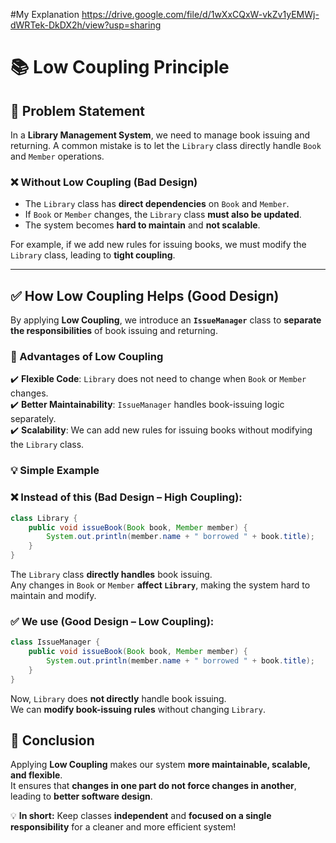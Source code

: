 #My Explanation https://drive.google.com/file/d/1wXxCQxW-vkZv1yEMWj-dWRTek-DkDX2h/view?usp=sharing
# 📚 Low Coupling Principle 

## 🛑 Problem Statement  

In a **Library Management System**, we need to manage book issuing and returning. A common mistake is to let the `Library` class directly handle `Book` and `Member` operations.  

### ❌ Without Low Coupling (Bad Design)  
- The `Library` class has **direct dependencies** on `Book` and `Member`.  
- If `Book` or `Member` changes, the `Library` class **must also be updated**.  
- The system becomes **hard to maintain** and **not scalable**.  

For example, if we add new rules for issuing books, we must modify the `Library` class, leading to **tight coupling**.  

---

## ✅ How Low Coupling Helps (Good Design)  

By applying **Low Coupling**, we introduce an **`IssueManager`** class to **separate the responsibilities** of book issuing and returning.  

### 🔹 Advantages of Low Coupling  
✔️ **Flexible Code**: `Library` does not need to change when `Book` or `Member` changes.  
✔️ **Better Maintainability**: `IssueManager` handles book-issuing logic separately.  
✔️ **Scalability**: We can add new rules for issuing books without modifying the `Library` class.  

### 💡 Simple Example  

### ❌ Instead of this **(Bad Design – High Coupling)**:  

```java
class Library {
    public void issueBook(Book book, Member member) {
        System.out.println(member.name + " borrowed " + book.title);
    }
}
```

The `Library` class **directly handles** book issuing.  
Any changes in `Book` or `Member` **affect `Library`**, making the system hard to maintain and modify.


### ✅ We use **(Good Design – Low Coupling)**: 

```java
class IssueManager {
    public void issueBook(Book book, Member member) {
        System.out.println(member.name + " borrowed " + book.title);
    }
}
```
Now, `Library` does **not directly** handle book issuing.  
We can **modify book-issuing rules** without changing `Library`.


## 🎯 Conclusion  

Applying **Low Coupling** makes our system **more maintainable, scalable, and flexible**.  
It ensures that **changes in one part do not force changes in another**, leading to **better software design**.  

💡 **In short:** Keep classes **independent** and **focused on a single responsibility** for a cleaner and more efficient system! 

